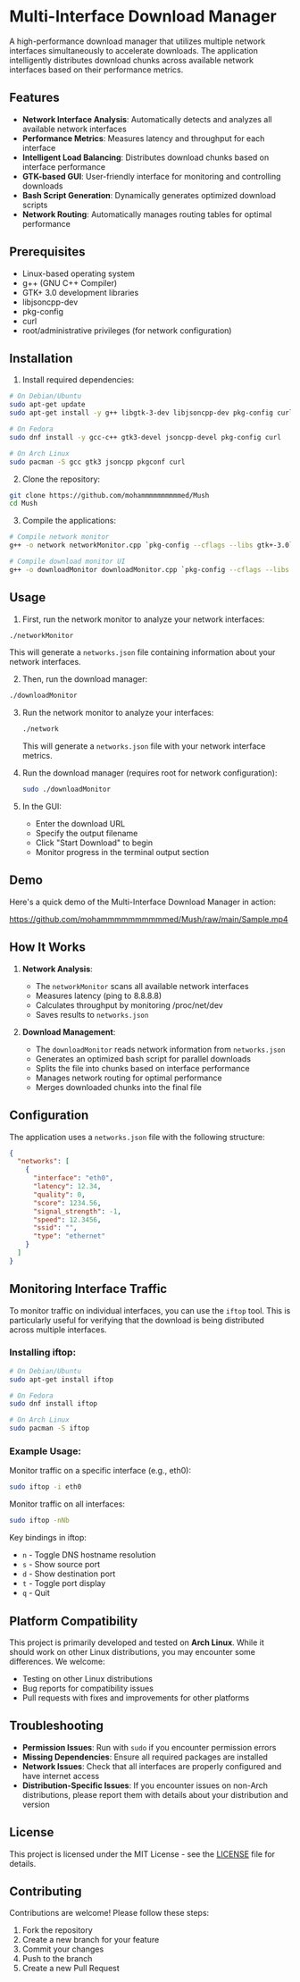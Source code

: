 # Multi-Interface Download Manager

A high-performance download manager that utilizes multiple network interfaces simultaneously to accelerate downloads. The application intelligently distributes download chunks across available network interfaces based on their performance metrics.

## Features

- **Network Interface Analysis**: Automatically detects and analyzes all available network interfaces
- **Performance Metrics**: Measures latency and throughput for each interface
- **Intelligent Load Balancing**: Distributes download chunks based on interface performance
- **GTK-based GUI**: User-friendly interface for monitoring and controlling downloads
- **Bash Script Generation**: Dynamically generates optimized download scripts
- **Network Routing**: Automatically manages routing tables for optimal performance

## Prerequisites

- Linux-based operating system
- g++ (GNU C++ Compiler)
- GTK+ 3.0 development libraries
- libjsoncpp-dev
- pkg-config
- curl
- root/administrative privileges (for network configuration)

## Installation

1. Install required dependencies:

```bash
# On Debian/Ubuntu
sudo apt-get update
sudo apt-get install -y g++ libgtk-3-dev libjsoncpp-dev pkg-config curl

# On Fedora
sudo dnf install -y gcc-c++ gtk3-devel jsoncpp-devel pkg-config curl

# On Arch Linux
sudo pacman -S gcc gtk3 jsoncpp pkgconf curl
```

2. Clone the repository:
```bash
git clone https://github.com/mohammmmmmmmmmed/Mush
cd Mush
```

3. Compile the applications:
```bash
# Compile network monitor
g++ -o network networkMonitor.cpp `pkg-config --cflags --libs gtk+-3.0` -std=c++11 -pthread

# Compile download monitor UI
g++ -o downloadMonitor downloadMonitor.cpp `pkg-config --cflags --libs gtk+-3.0` -ljsoncpp -std=c++11 -pthread
```

## Usage

1. First, run the network monitor to analyze your network interfaces:
```bash
./networkMonitor
```
This will generate a `networks.json` file containing information about your network interfaces.

2. Then, run the download manager:
```bash
./downloadMonitor
```

3. Run the network monitor to analyze your interfaces:
   ```bash
   ./network
   ```
   This will generate a `networks.json` file with your network interface metrics.

4. Run the download manager (requires root for network configuration):
   ```bash
   sudo ./downloadMonitor
   ```

5. In the GUI:
   - Enter the download URL
   - Specify the output filename
   - Click "Start Download" to begin
   - Monitor progress in the terminal output section

## Demo

Here's a quick demo of the Multi-Interface Download Manager in action:

https://github.com/mohammmmmmmmmmed/Mush/raw/main/Sample.mp4

## How It Works

1. **Network Analysis**:
   - The `networkMonitor` scans all available network interfaces
   - Measures latency (ping to 8.8.8.8)
   - Calculates throughput by monitoring /proc/net/dev
   - Saves results to `networks.json`

2. **Download Management**:
   - The `downloadMonitor` reads network information from `networks.json`
   - Generates an optimized bash script for parallel downloads
   - Splits the file into chunks based on interface performance
   - Manages network routing for optimal performance
   - Merges downloaded chunks into the final file

## Configuration

The application uses a `networks.json` file with the following structure:
```json
{
  "networks": [
    {
      "interface": "eth0",
      "latency": 12.34,
      "quality": 0,
      "score": 1234.56,
      "signal_strength": -1,
      "speed": 12.3456,
      "ssid": "",
      "type": "ethernet"
    }
  ]
}
```

## Monitoring Interface Traffic

To monitor traffic on individual interfaces, you can use the `iftop` tool. This is particularly useful for verifying that the download is being distributed across multiple interfaces.

### Installing iftop:

```bash
# On Debian/Ubuntu
sudo apt-get install iftop

# On Fedora
sudo dnf install iftop

# On Arch Linux
sudo pacman -S iftop
```

### Example Usage:

Monitor traffic on a specific interface (e.g., eth0):
```bash
sudo iftop -i eth0
```

Monitor traffic on all interfaces:
```bash
sudo iftop -nNb
```

Key bindings in iftop:
- `n` - Toggle DNS hostname resolution
- `s` - Show source port
- `d` - Show destination port
- `t` - Toggle port display
- `q` - Quit

## Platform Compatibility

This project is primarily developed and tested on **Arch Linux**. While it should work on other Linux distributions, you may encounter some differences. We welcome:

- Testing on other Linux distributions
- Bug reports for compatibility issues
- Pull requests with fixes and improvements for other platforms

## Troubleshooting

- **Permission Issues**: Run with `sudo` if you encounter permission errors
- **Missing Dependencies**: Ensure all required packages are installed
- **Network Issues**: Check that all interfaces are properly configured and have internet access
- **Distribution-Specific Issues**: If you encounter issues on non-Arch distributions, please report them with details about your distribution and version

## License

This project is licensed under the MIT License - see the [LICENSE](LICENSE) file for details.

## Contributing

Contributions are welcome! Please follow these steps:
1. Fork the repository
2. Create a new branch for your feature
3. Commit your changes
4. Push to the branch
5. Create a new Pull Request
